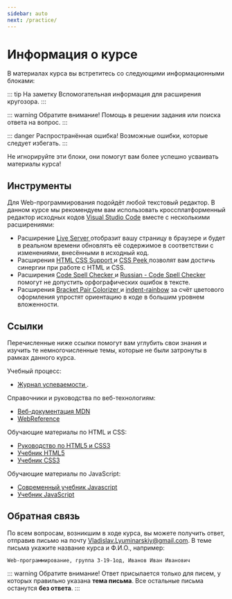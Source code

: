```yaml
---
sidebar: auto
next: /practice/
---
```


# Информация о курсе

В материалах курса вы встретитесь со следующими информационными блоками:

::: tip На заметку
Вспомогательная информация для расширения кругозора.
:::

::: warning Обратите внимание!
Помощь в решении задания или поиска ответа на вопрос.
:::

::: danger Распространённая ошибка!
Возможные ошибки, которые следует избегать.
:::

Не игнорируйте эти блоки, они помогут вам более успешно усваивать материалы 
курса!

## Инструменты

Для Web-программирования подойдёт любой текстовый редактор. В данном курсе 
мы рекомендуем вам использовать кроссплатформенный редактор исходных кодов
[Visual Studio Code](https://code.visualstudio.com) вместе с несколькими 
расширениями:

- Расширение [Live Server
](https://marketplace.visualstudio.com/items?itemName=ritwickdey.LiveServer)
отобразит вашу страницу в браузере и будет в реальном времени обновлять её 
содержимое в соответствии с изменениями, внесёнными в исходный код.
- Расширения [HTML CSS Support
](https://marketplace.visualstudio.com/items?itemName=ecmel.vscode-html-css) и
[CSS Peek
](https://marketplace.visualstudio.com/items?itemName=pranaygp.vscode-css-peek)
позволят вам достичь синергии при работе с HTML и CSS.
- Расширения [Code Spell Checker
](https://marketplace.visualstudio.com/items?itemName=streetsidesoftware.code-spell-checker)
и [Russian - Code Spell Checker
](https://marketplace.visualstudio.com/items?itemName=streetsidesoftware.code-spell-checker-russian)
помогут не допустить орфографических ошибок в тексте.
- Расширения [Bracket Pair Colorizer
](https://marketplace.visualstudio.com/items?itemName=CoenraadS.bracket-pair-colorizer)
и [indent-rainbow](https://marketplace.visualstudio.com/items?itemName=oderwat.indent-rainbow)
за счёт цветового оформления упростят ориентацию в коде в большим уровнем вложенности.

## Ссылки

Перечисленные ниже ссылки помогут вам углубить свои знания и изучить те 
немногочисленные темы, которые не были затронуты в рамках данного курса.

Учебный процесс:

- [Журнал успеваемости
](https://docs.google.com/spreadsheets/d/11zr8hoBczJjDeymf9hln2TO-HC8GdzppIweR8Ws3XRw/edit?usp=sharing).

Справочники и руководства по веб-технологиям:

- [Веб-документация MDN](https://developer.mozilla.org)
- [WebReference](https://webref.ru)

Обучающие материалы по HTML и CSS:

- [Руководство по HTML5 и CSS3](https://metanit.com/web/html5/1.1.php)
- [Учебник HTML5](https://professorweb.ru/my/html/html5/level1/html5_index.php)
- [Учебник CSS3](https://professorweb.ru/my/css/css_theory/level1/css_index.php)

Обучающие материалы по JavaScript:

- [Современный учебник Javascript](https://learn.javascript.ru)
- [Учебник JavaScript
](https://professorweb.ru/my/javascript/js_theory/level1/javascript_index.php)

## Обратная связь

По всем вопросам, возникшим в ходе курса, вы можете получить ответ, отправив
письмо на почту <a href='mailto:Vladislav.Lyuminarskiy@gmail.com
?subject=Web-программирование,%20группа%203-19-1од,%20Иванов%20Иван%20Иванович'
target='_blank'>Vladislav.Lyuminarskiy@gmail.com</a>.
В теме письма укажите название курса и Ф.И.О., например:

`Web-программирование, группа 3-19-1од, Иванов Иван Иванович`

::: warning Обратите внимание!
Ответ присылается только для писем, у которых правильно указана **тема 
письма**. Все остальные письма останутся **без ответа**.
:::

<disqus-comments
  page-uuid="fac5bf90-d73e-4ebb-83bb-656defe15517"
  page-title="Информация о курсе"/>